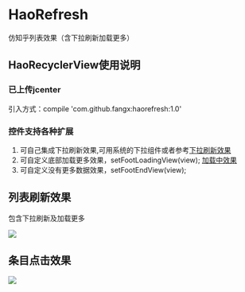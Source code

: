 # HaoRefresh
仿知乎列表效果（含下拉刷新加载更多）

## HaoRecyclerView使用说明

### 已上传jcenter
引入方式：compile 'com.github.fangx:haorefresh:1.0'


### 控件支持各种扩展
1. 可自己集成下拉刷新效果,可用系统的下拉组件或者参考[下拉刷新效果](https://github.com/liaohuqiu/android-Ultra-Pull-To-Refresh)
2. 可自定义底部加载更多效果，setFootLoadingView(view); [加载中效果](https://github.com/81813780/AVLoadingIndicatorView)
3. 可自定义没有更多数据效果，setFootEndView(view);


## 列表刷新效果
  包含下拉刷新及加载更多
  
![](https://github.com/fangx/HaoRefresh/blob/master/zhihu_refresh.gif)

## 条目点击效果

![](https://github.com/fangx/HaoRefresh/blob/master/zhihu_click.gif)
